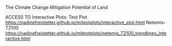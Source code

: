 The Climate Change Mitigation Potential of Land 

ACCESS TO
Interactive Plots:
Test Plot  https://nadinefreistetter.github.io/mitpotplots/interactive_plot.html
Netemis-T2100   https://nadinefreistetter.github.io/mitpotplots/netemis_T2100_trendlines_interactive.html
